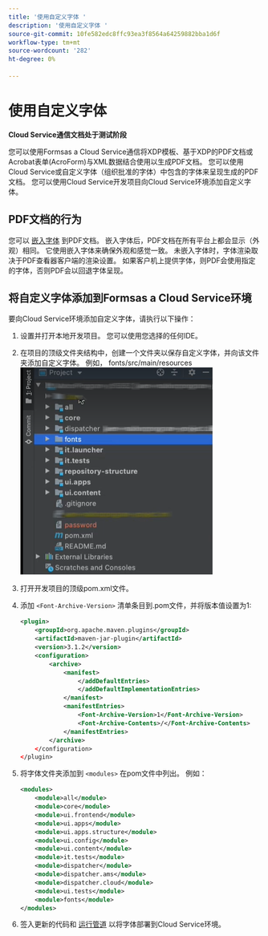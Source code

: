 ```yaml
---
title: '使用自定义字体 '
description: '使用自定义字体 '
source-git-commit: 10fe582edc8ffc93ea3f8564a64259882bba1d6f
workflow-type: tm+mt
source-wordcount: '282'
ht-degree: 0%

---
```



# 使用自定义字体

**Cloud Service通信文档处于测试阶段**

您可以使用Formsas a Cloud Service通信将XDP模板、基于XDP的PDF文档或Acrobat表单(AcroForm)与XML数据结合使用以生成PDF文档。 您可以使用Cloud Service或自定义字体（组织批准的字体）中包含的字体来呈现生成的PDF文档。 您可以使用Cloud Service开发项目向Cloud Service环境添加自定义字体。

## PDF文档的行为

您可以 [嵌入字体](https://adobedocs.github.io/experience-manager-forms-cloud-service-developer-reference/api/sync/#tag/PDFOutputOptions) 到PDF文档。 嵌入字体后，PDF文档在所有平台上都会显示（外观）相同。 它使用嵌入字体来确保外观和感觉一致。 未嵌入字体时，字体渲染取决于PDF查看器客户端的渲染设置。 如果客户机上提供字体，则PDF会使用指定的字体，否则PDF会以回退字体呈现。

## 将自定义字体添加到Formsas a Cloud Service环境

要向Cloud Service环境添加自定义字体，请执行以下操作：

1. 设置并打开本地开发项目。 您可以使用您选择的任何IDE。
1. 在项目的顶级文件夹结构中，创建一个文件夹以保存自定义字体，并向该文件夹添加自定义字体。 例如， fonts/src/main/resources
   ![字体文件夹](assets/fonts.png)

1. 打开开发项目的顶级pom.xml文件。
1. 添加 `<Font-Archive-Version>` 清单条目到.pom文件，并将版本值设置为1:

   ```xml
   <plugin>
       <groupId>org.apache.maven.plugins</groupId>
       <artifactId>maven-jar-plugin</artifactId>
       <version>3.1.2</version>
       <configuration>
           <archive>
               <manifest>
                   </addDefaultEntries>
                   </addDefaultImplementationEntries>
               </manifest>
               <manifestEntries>
                   <Font-Archive-Version>1</Font-Archive-Version>
                   <Font-Archive-Contents>/</Font-Archive-Contents>
               </manifestEntries> 
           </archive>
       </configuration>
   </plugin>
   ```

1. 将字体文件夹添加到 `<modules>` 在pom文件中列出。 例如：

   ```xml
   <modules>
       <module>all</module>
       <module>core</module>
       <module>ui.frontend</module>
       <module>ui.apps</module>
       <module>ui.apps.structure</module>
       <module>ui.config</module>
       <module>ui.content</module>
       <module>it.tests</module>
       <module>dispatcher</module>
       <module>dispatcher.ams</module>
       <module>dispatcher.cloud</module>
       <module>ui.tests</module>
       <module>fonts</module>
   </modules>
   ```

1. 签入更新的代码和 [运行管道](/help/implementing/cloud-manager/deploy-code.md) 以将字体部署到Cloud Service环境。
